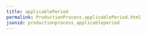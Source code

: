 ```yaml
---
title: applicablePeriod
permalink: ProductionProcess.applicablePeriod.html
jsonid: productionprocess_applicableperiod
---
```

